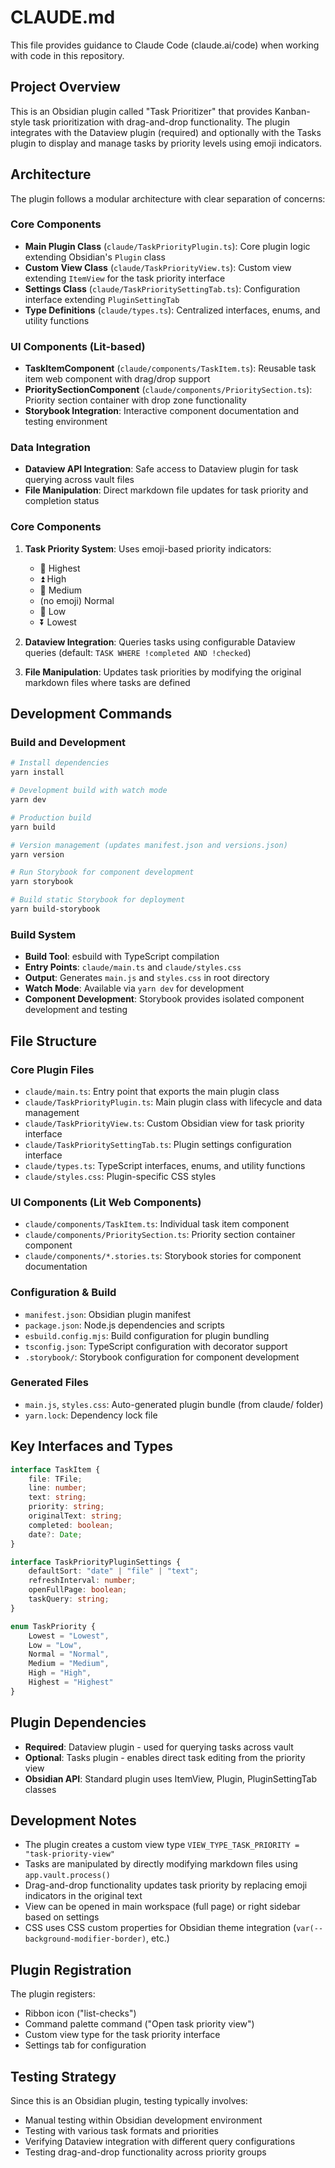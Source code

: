 # CLAUDE.md

This file provides guidance to Claude Code (claude.ai/code) when working with code in this repository.

## Project Overview

This is an Obsidian plugin called "Task Prioritizer" that provides Kanban-style task prioritization with drag-and-drop functionality. The plugin integrates with the Dataview plugin (required) and optionally with the Tasks plugin to display and manage tasks by priority levels using emoji indicators.

## Architecture

The plugin follows a modular architecture with clear separation of concerns:

### Core Components
- **Main Plugin Class** (`claude/TaskPriorityPlugin.ts`): Core plugin logic extending Obsidian's `Plugin` class
- **Custom View Class** (`claude/TaskPriorityView.ts`): Custom view extending `ItemView` for the task priority interface  
- **Settings Class** (`claude/TaskPrioritySettingTab.ts`): Configuration interface extending `PluginSettingTab`
- **Type Definitions** (`claude/types.ts`): Centralized interfaces, enums, and utility functions

### UI Components (Lit-based)
- **TaskItemComponent** (`claude/components/TaskItem.ts`): Reusable task item web component with drag/drop support
- **PrioritySectionComponent** (`claude/components/PrioritySection.ts`): Priority section container with drop zone functionality
- **Storybook Integration**: Interactive component documentation and testing environment

### Data Integration
- **Dataview API Integration**: Safe access to Dataview plugin for task querying across vault files
- **File Manipulation**: Direct markdown file updates for task priority and completion status

### Core Components

1. **Task Priority System**: Uses emoji-based priority indicators:
   - 🔺 Highest
   - ⏫ High  
   - 🔼 Medium
   - (no emoji) Normal
   - 🔽 Low
   - ⏬️ Lowest

2. **Dataview Integration**: Queries tasks using configurable Dataview queries (default: `TASK WHERE !completed AND !checked`)

3. **File Manipulation**: Updates task priorities by modifying the original markdown files where tasks are defined

## Development Commands

### Build and Development
```bash
# Install dependencies
yarn install

# Development build with watch mode
yarn dev

# Production build
yarn build

# Version management (updates manifest.json and versions.json)
yarn version

# Run Storybook for component development
yarn storybook

# Build static Storybook for deployment
yarn build-storybook
```

### Build System
- **Build Tool**: esbuild with TypeScript compilation
- **Entry Points**: `claude/main.ts` and `claude/styles.css`
- **Output**: Generates `main.js` and `styles.css` in root directory
- **Watch Mode**: Available via `yarn dev` for development
- **Component Development**: Storybook provides isolated component development and testing

## File Structure

### Core Plugin Files
- `claude/main.ts`: Entry point that exports the main plugin class
- `claude/TaskPriorityPlugin.ts`: Main plugin class with lifecycle and data management
- `claude/TaskPriorityView.ts`: Custom Obsidian view for task priority interface
- `claude/TaskPrioritySettingTab.ts`: Plugin settings configuration interface
- `claude/types.ts`: TypeScript interfaces, enums, and utility functions
- `claude/styles.css`: Plugin-specific CSS styles

### UI Components (Lit Web Components)
- `claude/components/TaskItem.ts`: Individual task item component
- `claude/components/PrioritySection.ts`: Priority section container component
- `claude/components/*.stories.ts`: Storybook stories for component documentation

### Configuration & Build
- `manifest.json`: Obsidian plugin manifest
- `package.json`: Node.js dependencies and scripts
- `esbuild.config.mjs`: Build configuration for plugin bundling
- `tsconfig.json`: TypeScript configuration with decorator support
- `.storybook/`: Storybook configuration for component development

### Generated Files
- `main.js`, `styles.css`: Auto-generated plugin bundle (from claude/ folder)
- `yarn.lock`: Dependency lock file

## Key Interfaces and Types

```typescript
interface TaskItem {
    file: TFile;
    line: number; 
    text: string;
    priority: string;
    originalText: string;
    completed: boolean;
    date?: Date;
}

interface TaskPriorityPluginSettings {
    defaultSort: "date" | "file" | "text";
    refreshInterval: number;
    openFullPage: boolean;
    taskQuery: string;
}

enum TaskPriority {
    Lowest = "Lowest",
    Low = "Low", 
    Normal = "Normal",
    Medium = "Medium",
    High = "High",
    Highest = "Highest"
}
```

## Plugin Dependencies

- **Required**: Dataview plugin - used for querying tasks across vault
- **Optional**: Tasks plugin - enables direct task editing from the priority view
- **Obsidian API**: Standard plugin uses ItemView, Plugin, PluginSettingTab classes

## Development Notes

- The plugin creates a custom view type `VIEW_TYPE_TASK_PRIORITY = "task-priority-view"`
- Tasks are manipulated by directly modifying markdown files using `app.vault.process()`
- Drag-and-drop functionality updates task priority by replacing emoji indicators in the original text
- View can be opened in main workspace (full page) or right sidebar based on settings
- CSS uses CSS custom properties for Obsidian theme integration (`var(--background-modifier-border)`, etc.)

## Plugin Registration

The plugin registers:
- Ribbon icon ("list-checks")  
- Command palette command ("Open task priority view")
- Custom view type for the task priority interface
- Settings tab for configuration

## Testing Strategy

Since this is an Obsidian plugin, testing typically involves:
- Manual testing within Obsidian development environment
- Testing with various task formats and priorities
- Verifying Dataview integration with different query configurations
- Testing drag-and-drop functionality across priority groups